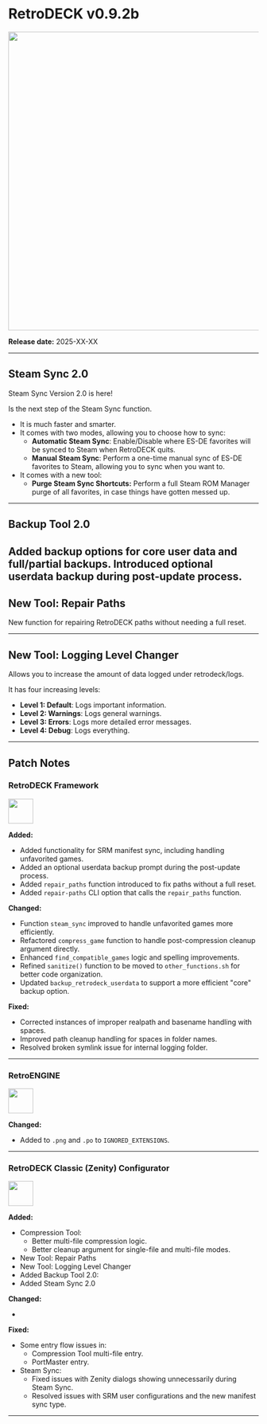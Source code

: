 # RetroDECK v0.9.2b 

<img src="../../../wiki_images/logos/rd-logo-box.png" width="600">

**Release date:** 2025-XX-XX

---

## Steam Sync 2.0

Steam Sync Version 2.0 is here!

Is the next step of the Steam Sync function. 

- It is much faster and smarter.
- It comes with two modes, allowing you to choose how to sync: 
    - **Automatic Steam Sync**: Enable/Disable where ES-DE favorites will be synced to Steam when RetroDECK quits.
    - **Manual Steam Sync**: Perform a one-time manual sync of ES-DE favorites to Steam, allowing you to sync when you want to.
- It comes with a new tool: 
    - **Purge Steam Sync Shortcuts:** Perform a full Steam ROM Manager purge of all favorites, in case things have gotten messed up.

---
    
## Backup Tool 2.0

Added backup options for core user data and full/partial backups.
Introduced optional userdata backup during post-update process.
---

## New Tool: Repair Paths

New function for repairing RetroDECK paths without needing a full reset.

---

## New Tool: Logging Level Changer

Allows you to increase the amount of data logged under retrodeck/logs. 

It has four increasing levels:

- **Level 1: Default**: Logs important information.
- **Level 2: Warnings**: Logs general warnings.
- **Level 3: Errors**: Logs more detailed error messages. 
- **Level 4: Debug**: Logs everything.


---

## Patch Notes

### RetroDECK Framework 

<img src="../../../wiki_icons/retrodeck/icon-framework.svg" width="50">

**Added:**

- Added functionality for SRM manifest sync, including handling unfavorited games.
- Added an optional userdata backup prompt during the post-update process.
- Added `repair_paths` function introduced to fix paths without a full reset.
- Added `repair-paths` CLI option that calls the `repair_paths` function.

**Changed:**

- Function `steam_sync` improved to handle unfavorited games more efficiently.
- Refactored `compress_game` function to handle post-compression cleanup argument directly.
- Enhanced `find_compatible_games` logic and spelling improvements.
- Refined `sanitize()` function to be moved to `other_functions.sh` for better code organization.
- Updated `backup_retrodeck_userdata` to support a more efficient "core" backup option.

**Fixed:**


- Corrected instances of improper realpath and basename handling with spaces.
- Improved path cleanup handling for spaces in folder names.
- Resolved broken symlink issue for internal logging folder.

---

### RetroENGINE

<img src="../../../wiki_icons/retrodeck/icon-engine.svg" width="50">

**Changed:**

- Added to `.png` and `.po` to `IGNORED_EXTENSIONS`. 

---

### RetroDECK Classic (Zenity) Configurator

<img src="../../../wiki_icons/retrodeck/icon-configurator.svg" width="50">

**Added:**

- Compression Tool:
    - Better multi-file compression logic.
    - Better cleanup argument for single-file and multi-file modes.
- New Tool: Repair Paths
- New Tool: Logging Level Changer
- Added Backup Tool 2.0:
- Added Steam Sync 2.0
    
**Changed:**

-

**Fixed:**

- Some entry flow issues in: 
    - Compression Tool multi-file entry.
    - PortMaster entry. 
- Steam Sync:    
    - Fixed issues with Zenity dialogs showing unnecessarily during Steam Sync.
    - Resolved issues with SRM user configurations and the new manifest sync type.

---
